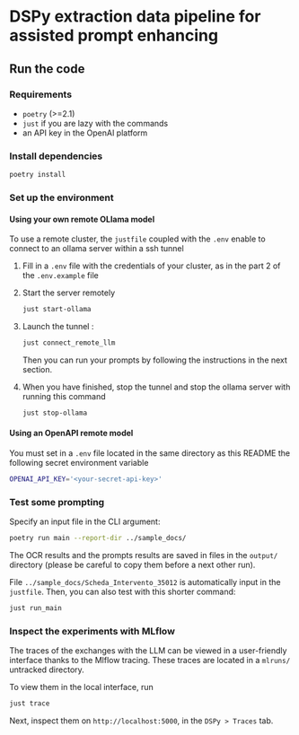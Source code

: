 # DSPy extraction data pipeline for assisted prompt enhancing

## Run the code

### Requirements

- `poetry` (>=2.1)
- `just` if you are lazy with the commands
- an API key in the OpenAI platform

### Install dependencies

```sh
poetry install
```

### Set up the environment

#### Using your own remote OLlama model

To use a remote cluster, the `justfile` coupled with the `.env` enable to
connect to an ollama server within a ssh tunnel

1. Fill in a `.env` file with the credentials of your cluster, as in the
   part 2 of the `.env.example` file

2. Start the server remotely

   ```sh
   just start-ollama
   ```

3. Launch the tunnel :

   ```sh
   just connect_remote_llm
   ```

   Then you can run your prompts by following the instructions in the next section.

4. When you have finished, stop the tunnel and stop the ollama server with
   running this command

   ```sh
   just stop-ollama
   ```

#### Using an OpenAPI remote model

You must set in a `.env` file located in the same directory as this README the
following secret environment variable

```sh
OPENAI_API_KEY='<your-secret-api-key>'
```

### Test some prompting

Specify an input file in the CLI argument:

```sh
poetry run main --report-dir ../sample_docs/
```

The OCR results and the prompts results are saved in files in the `output/`
directory (please be careful to copy them before a next other run).

File `../sample_docs/Scheda_Intervento_35012` is automatically input in the
`justfile`. Then, you can also test with this shorter command:

```sh
just run_main
```

### Inspect the experiments with MLflow

The traces of the exchanges with the LLM can be viewed in a user-friendly
interface thanks to the Mlflow tracing. These traces are located in a `mlruns/`
untracked directory.

To view them in the local interface, run

```sh
just trace
```

Next, inspect them on `http://localhost:5000`, in the `DSPy > Traces`
tab.
